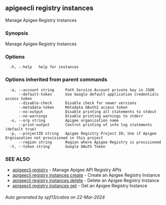 ## apigeecli registry instances

Manage Apigee Registry Instances

### Synopsis

Manage Apigee Registry Instances

### Options

```
  -h, --help   help for instances
```

### Options inherited from parent commands

```
  -a, --account string     Path Service Account private key in JSON
      --default-token      Use Google default application credentials access token
      --disable-check      Disable check for newer versions
      --metadata-token     Metadata OAuth2 access token
      --no-output          Disable printing all statements to stdout
      --no-warnings        Disable printing warnings to stderr
  -o, --org string         Apigee organization name
      --print-output       Control printing of info log statements (default true)
  -p, --projectID string   Apigee Registry Project ID; Use if Apigee Orgniazation not provisioned in this project
      --region string      Region where Apigee Registry is provisioned
  -t, --token string       Google OAuth Token
```

### SEE ALSO

* [apigeecli registry](apigeecli_registry.md)	 - Manage Apigee API Registry APIs
* [apigeecli registry instances create](apigeecli_registry_instances_create.md)	 - Create an Apigee Registry Instance
* [apigeecli registry instances delete](apigeecli_registry_instances_delete.md)	 - Delete an Apigee Registry Instance
* [apigeecli registry instances get](apigeecli_registry_instances_get.md)	 - Get an Apigee Registry Instance

###### Auto generated by spf13/cobra on 22-Mar-2024
